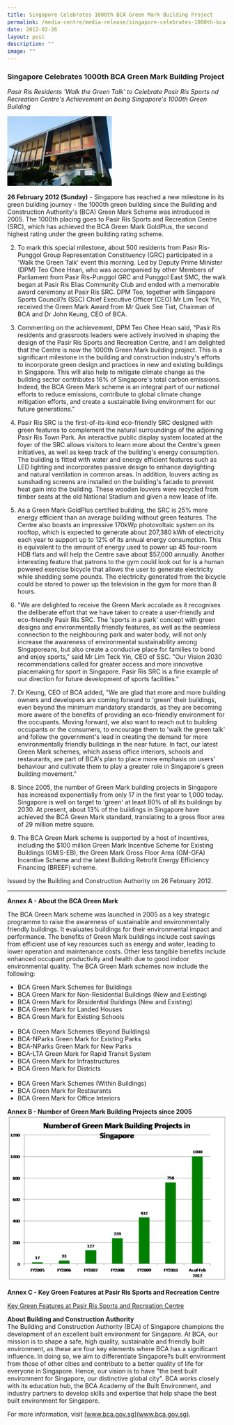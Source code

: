 ```yaml
---
title: Singapore Celebrates 1000th BCA Green Mark Building Project
permalink: /media-centre/media-release/singapore-celebrates-1000th-bca-green-mark-building-project/
date: 2012-02-26
layout: post
description: ""
image: ""
---
```

### **Singapore Celebrates 1000th BCA Green Mark Building Project**

*Pasir Ris Residents 'Walk the Green Talk' to Celebrate Pasir Ris Sports nd Recreation Centre's Achievement on being Singapore's 1000th Green Building*

![](/images/Media%20Centre/Media%20Release/2012/Feb/SINGAPORECELEBRATES1000THBCAGREENMARKBUILDINGPROJECTMainPar0028Imagegif.gif)
	
**26 February 2012 (Sunday)** - Singapore has reached a new milestone in its green building journey - the 1000th green building since the Building and Construction Authority's (BCA) Green Mark Scheme was introduced in 2005. The 1000th placing goes to Pasir Ris Sports and Recreation Centre (SRC), which has achieved the BCA Green Mark GoldPlus, the second highest rating under the green building rating scheme.

2. To mark this special milestone, about 500 residents from Pasir Ris-Punggol Group Representation Constituency (GRC) participated in a 'Walk the Green Talk' event this morning. Led by Deputy Prime Minister (DPM) Teo Chee Hean, who was accompanied by other Members of Parliament from Pasir Ris-Punggol GRC and Punggol East SMC, the walk began at Pasir Ris Elias Community Club and ended with a memorable award ceremony at Pasir Ris SRC. DPM Teo, together with Singapore Sports Council?s (SSC) Chief Executive Officer (CEO) Mr Lim Teck Yin, received the Green Mark Award from Mr Quek See Tiat, Chairman of BCA and Dr John Keung, CEO of BCA.

3. Commenting on the achievement, DPM Teo Chee Hean said, "Pasir Ris residents and grassroots leaders were actively involved in shaping the design of the Pasir Ris Sports and Recreation Centre, and I am delighted that the Centre is now the 1000th Green Mark building project. This is a significant milestone in the building and construction industry's efforts to incorporate green design and practices in new and existing buildings in Singapore. This will also help to mitigate climate change as the building sector contributes 16% of Singapore's total carbon emissions. Indeed, the BCA Green Mark scheme is an integral part of our national efforts to reduce emissions, contribute to global climate change mitigation efforts, and create a sustainable living environment for our future generations."

4. Pasir Ris SRC is the first-of-its-kind eco-friendly SRC designed with green features to complement the natural surroundings of the adjoining Pasir Ris Town Park. An interactive public display system located at the foyer of the SRC allows visitors to learn more about the Centre's green initiatives, as well as keep track of the building's energy consumption. The building is fitted with water and energy efficient features such as LED lighting and incorporates passive design to enhance daylighting and natural ventilation in common areas. In addition, louvers acting as sunshading screens are installed on the building's facade to prevent heat gain into the building. These wooden louvers were recycled from timber seats at the old National Stadium and given a new lease of life.

5. As a Green Mark GoldPlus certified building, the SRC is 25% more energy efficient than an average building without green features. The Centre also boasts an impressive 170kWp photovoltaic system on its rooftop, which is expected to generate about 207,380 kWh of electricity each year to support up to 12% of its annual energy consumption. This is equivalent to the amount of energy used to power up 45 four-room HDB flats and will help the Centre save about $57,000 annually. Another interesting feature that patrons to the gym could look out for is a human powered exercise bicycle that allows the user to generate electricity while shedding some pounds. The electricity generated from the bicycle could be stored to power up the television in the gym for more than 8 hours.

6. "We are delighted to receive the Green Mark accolade as it recognises the deliberate effort that we have taken to create a user-friendly and eco-friendly Pasir Ris SRC. The 'sports in a park' concept with green designs and environmentally friendly features, as well as the seamless connection to the neighbouring park and water body, will not only increase the awareness of environmental sustainability among Singaporeans, but also create a conducive place for families to bond and enjoy sports," said Mr Lim Teck Yin, CEO of SSC. "Our Vision 2030 recommendations called for greater access and more innovative placemaking for sport in Singapore. Pasir Ris SRC is a fine example of our direction for future development of sports facilities."

7. Dr Keung, CEO of BCA added, "We are glad that more and more building owners and developers are coming forward to 'green' their buildings, even beyond the minimum mandatory standards, as they are becoming more aware of the benefits of providing an eco-friendly environment for the occupants. Moving forward, we also want to reach out to building occupants or the consumers, to encourage them to 'walk the green talk' and follow the government's lead in creating the demand for more environmentally friendly buildings in the near future. In fact, our latest Green Mark schemes, which assess office interiors, schools and restaurants, are part of BCA's plan to place more emphasis on users' behaviour and cultivate them to play a greater role in Singapore's green building movement."

8. Since 2005, the number of Green Mark building projects in Singapore has increased exponentially from only 17 in the first year to 1,000 today. Singapore is well on target to 'green' at least 80% of all its buildings by 2030. At present, about 13% of the buildings in Singapore have achieved the BCA Green Mark standard, translating to a gross floor area of 29 million metre square.

9. The BCA Green Mark scheme is supported by a host of incentives, including the $100 million Green Mark Incentive Scheme for Existing Buildings (GMIS-EB), the Green Mark Gross Floor Area (GM-GFA) Incentive Scheme and the latest Building Retrofit Energy Efficiency Financing (BREEF) scheme.

Issued by the Building and Construction Authority on 26 February 2012.

---

**Annex A - About the BCA Green Mark**

The BCA Green Mark scheme was launched in 2005 as a key strategic programme to raise the awareness of sustainable and environmentally friendly buildings. It evaluates buildings for their environmental impact and performance. The benefits of Green Mark buildings include cost savings from efficient use of key resources such as energy and water, leading to lower operation and maintenance costs. Other less tangible benefits include enhanced occupant productivity and health due to good indoor environmental quality. The BCA Green Mark schemes now include the following:

- BCA Green Mark Schemes for Buildings
- BCA Green Mark for Non-Residential Buildings (New and Existing)
- BCA Green Mark for Residential Buildings (New and Existing)
- BCA Green Mark for Landed Houses
- BCA Green Mark for Existing Schools
<br><br>
- BCA Green Mark Schemes (Beyond Buildings)
- BCA-NParks Green Mark for Existing Parks
- BCA-NParks Green Mark for New Parks
- BCA-LTA Green Mark for Rapid Transit System
- BCA Green Mark for Infrastructures
- BCA Green Mark for Districts
<br><br>
- BCA Green Mark Schemes (Within Buildings)
- BCA Green Mark for Restaurants
- BCA Green Mark for Office Interiors

**Annex B - Number of Green Mark Building Projects since 2005**
![](/images/Media%20Centre/Media%20Release/2012/Feb/SINGAPORECELEBRATES1000THBCAGREENMARKBUILDINGPROJECTMainPar0053Imagegif.gif)

**Annex C - Key Green Features at Pasir Ris Sports and Recreation Centre**

[Key Green Features at Pasir Ris Sports and Recreation Centre](/files/Media%20Centre/Media%20Release/2012/Feb/Annex_C_Key_Green_Features_at_Pasir_Ris_Sports_and_Recreation_Centrepdf.pdf)

**About Building and Construction Authority**
<br>
The Building and Construction Authority (BCA) of Singapore champions the development of an excellent built environment for Singapore. At BCA, our mission is to shape a safe, high quality, sustainable and friendly built environment, as these are four key elements where BCA has a significant influence. In doing so, we aim to differentiate Singapore?s built environment from those of other cities and contribute to a better quality of life for everyone in Singapore. Hence, our vision is to have "the best built environment for Singapore, our distinctive global city". BCA works closely with its education hub, the BCA Academy of the Built Environment, and industry partners to develop skills and expertise that help shape the best built environment for Singapore.

For more information, visit [www.bca.gov.sg](www.bca.gov.sg).